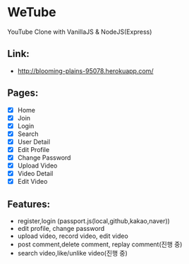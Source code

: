 # WeTube

YouTube Clone with VanillaJS & NodeJS(Express)

## Link:

- http://blooming-plains-95078.herokuapp.com/

## Pages:

- [x] Home
- [x] Join
- [x] Login
- [x] Search
- [x] User Detail
- [x] Edit Profile
- [x] Change Password
- [x] Upload Video
- [x] Video Detail
- [x] Edit Video

## Features:

- register,login (passport.js(local,github,kakao,naver))
- edit profile, change password
- upload video, record video, edit video
- post comment,delete comment, replay comment(진행 중)
- search video,like/unlike video(진행 중)
